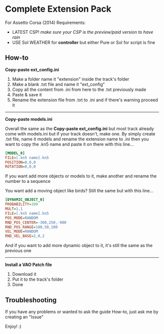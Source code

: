 # Complete Extension Pack
For Assetto Corsa (2014) Requirements:
- LATEST CSP! *make sure your CSP is the preview/paid version to have rain*
- USE Sol WEATHER for **controller** but either Pure or Sol for script is fine

## How-to
**Copy-paste ext_config.ini**
1. Make a folder name it "extension" inside the track's folder
2. Make a blank .txt file and name it "ext_config"
3. Copy all the content from .ini from here to the .txt previously made
4. Paste & save it
5. Rename the extension file from .txt to .ini and if there's warning proceed it

---

**Copy-paste models.ini**

Overall the same as the **Copy-paste ext_config.ini** but most track already
come with models.ini but if your track doesn't, make one. By simply create .txt file, name it models and rename the extension name to .ini
then you want to copy the .kn5 name and paste it on there with this line...
```ini
[MODEL_0]
FILE=[.kn5 name].kn5
POSITION=0,0,0
ROTATION=0,0,0
```
If you want add more objects or models to it, make another and rename the number to a sequence

You want add a moving object like birds? Still the same but with this line...
```ini
[DYNAMIC_OBJECT_0]
PROBABILITY=100
MULT=1,1
FILE=[.kn5 name].kn5
POS_MODE=RANDOM
RND_POS_CENTER=-300,250,-900
RND_POS_RANGE=100,50,100
VEL_MODE=RANDOM
RND_VEL_BASE=2,0,2
```
And if you want to add more dynamic object to it, it's still the same as the previous one

---

**Install a VAO Patch file**
1. Download it
2. Put it to the track's folder
3. Done

## Troubleshooting
If you have any problems or wanted to ask the guide How-to, just ask me by creating an "Issue"

Enjoy! :)

